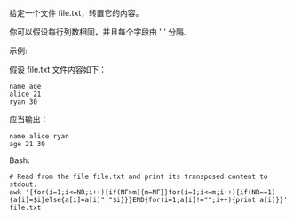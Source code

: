 给定一个文件 file.txt，转置它的内容。

你可以假设每行列数相同，并且每个字段由 ' ' 分隔.

示例:

假设 file.txt 文件内容如下：
```
name age
alice 21
ryan 30
```
应当输出：
```
name alice ryan
age 21 30
```

Bash:
```
# Read from the file file.txt and print its transposed content to stdout.
awk '{for(i=1;i<=NR;i++){if(NF>m){m=NF}}for(i=1;i<=m;i++){if(NR==1){a[i]=$i}else{a[i]=a[i]" "$i}}}END{for(i=1;a[i]!="";i++){print a[i]}}' file.txt
```
